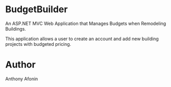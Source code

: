 # BudgetBuilder
An ASP.NET MVC Web Application that Manages Budgets when Remodeling Buildings.


This application allows a user to create an account and add new building projects with budgeted pricing.


# Author

Anthony Afonin
